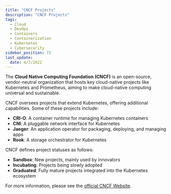 ```yaml
---
title: "CNCF Projects"
description: "CNCF Projects"
tags: 
  - Cloud
  - DevOps
  - Containers
  - Containerization
  - Kubernetes
  - Cybersecurity
sidebar_position: 72
last_update:
  date: 4/7/2022
---
```



The **Cloud Native Computing Foundation (CNCF)** is an open-source, vendor-neutral organization that hosts key cloud-native projects like Kubernetes and Prometheus, aiming to make cloud-native computing universal and sustainable.

CNCF oversees projects that extend Kubernetes, offering additional capabilities. Some of these projects include:

- **CRI-O**: A container runtime for managing Kubernetes containers
- **CNI**: A pluggable network interface for Kubernetes
- **Jaeger**: An application operator for packaging, deploying, and managing apps
- **Rook**: A storage orchestrator for Kubernetes

CNCF defines project statuses as follows:

- **Sandbox**: New projects, mainly used by innovators
- **Incubating**: Projects being slowly adopted
- **Graduated**: Fully mature projects integrated into the Kubernetes ecosystem

For more information, please see the [official CNCF Website](https://www.cncf.io/).



 

 
